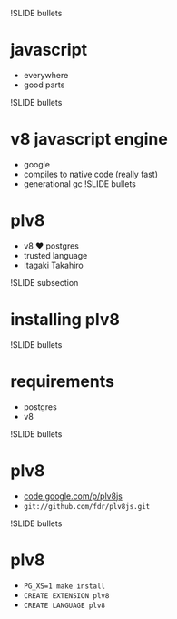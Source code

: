 !SLIDE bullets
# javascript
* everywhere
* good parts

!SLIDE bullets
# v8 javascript engine
* google
* compiles to native code (really fast)
* generational gc
!SLIDE bullets
# plv8
* v8 ❤ postgres
* trusted language
* Itagaki Takahiro

!SLIDE subsection
# installing plv8

!SLIDE bullets
# requirements
* postgres
* v8

!SLIDE bullets
# plv8
* [code.google.com/p/plv8js](http://code.google.com/p/plv8js/)
* `git://github.com/fdr/plv8js.git`

!SLIDE bullets
# plv8
* `PG_XS=1 make install`
* `CREATE EXTENSION plv8`
* `CREATE LANGUAGE plv8`
